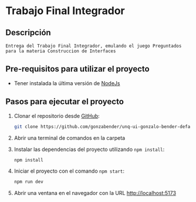 

# Trabajo Final Integrador

## Descripción
    Entrega del Trabajo Final Integrador, emulando el juego Preguntados para la materia Construccion de Interfaces

## Pre-requisitos para utilizar el proyecto

- Tener instalada la última versión de [NodeJs](https://nodejs.org/)

## Pasos para ejecutar el proyecto

1. Clonar el repositorio desde [GitHub](https://github.com/gonzabender/unq-ui-gonzalo-bender-defago-trabajo-final):
    ```bash
    git clone https://github.com/gonzabender/unq-ui-gonzalo-bender-defago-trabajo-final
    ```

2. Abrir una terminal de comandos en la carpeta 

3. Instalar las dependencias del proyecto utilizando `npm install`:
    ```bash
    npm install
    ```

4. Iniciar el proyecto con el comando `npm start`:
    ```bash
    npm run dev
    ```

5. Abrir una ventana en el navegador con la URL [http://localhost:5173](http://localhost:5173)
